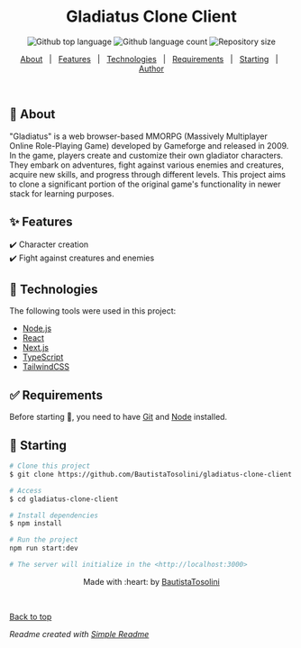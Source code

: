 <h1 align="center">Gladiatus Clone Client</h1>

<p align="center">
  <img alt="Github top language" src="https://img.shields.io/github/languages/top/BautistaTosolini/gladiatus-clone-client?color=56BEB8">

  <img alt="Github language count" src="https://img.shields.io/github/languages/count/BautistaTosolini/gladiatus-clone-client?color=56BEB8">

  <img alt="Repository size" src="https://img.shields.io/github/repo-size/BautistaTosolini/gladiatus-clone-client?color=56BEB8">
</p>

<p align="center">
  <a href="#dart-about">About</a> &#xa0; | &#xa0; 
  <a href="#sparkles-features">Features</a> &#xa0; | &#xa0;
  <a href="#rocket-technologies">Technologies</a> &#xa0; | &#xa0;
  <a href="#white_check_mark-requirements">Requirements</a> &#xa0; | &#xa0;
  <a href="#checkered_flag-starting">Starting</a> &#xa0; | &#xa0;
  <a href="https://github.com/BautistaTosolini" target="_blank">Author</a>
</p>

<br>

## :dart: About ##

"Gladiatus" is a web browser-based MMORPG (Massively Multiplayer Online Role-Playing Game) developed by Gameforge and released in 2009. In the game, players create and customize their own gladiator characters. They embark on adventures, fight against various enemies and creatures, acquire new skills, and progress through different levels. This project aims to clone a significant portion of the original game's functionality in newer stack for learning purposes.

## :sparkles: Features ##

:heavy_check_mark: Character creation\
:heavy_check_mark: Fight against creatures and enemies

## :rocket: Technologies ##

The following tools were used in this project:

- [Node.js](https://nodejs.org/en/)
- [React](https://es.react.dev)
- [Next.js](https://tailwindcss.com)
- [TypeScript](https://www.typescriptlang.org/)
- [TailwindCSS](https://tailwindcss.com)

## :white_check_mark: Requirements ##

Before starting :checkered_flag:, you need to have [Git](https://git-scm.com) and [Node](https://nodejs.org/en/) installed.

## :checkered_flag: Starting ##

```bash
# Clone this project
$ git clone https://github.com/BautistaTosolini/gladiatus-clone-client

# Access
$ cd gladiatus-clone-client

# Install dependencies
$ npm install

# Run the project
npm run start:dev

# The server will initialize in the <http://localhost:3000>
```

<p align="center">Made with :heart: by <a href="https://github.com/BautistaTosolini" target="_blank">BautistaTosolini</a></p>

&#xa0;

<a href="#top">Back to top</a>

*Readme created with [Simple Readme](https://marketplace.visualstudio.com/items?itemName=maurodesouza.vscode-simple-readme)*

